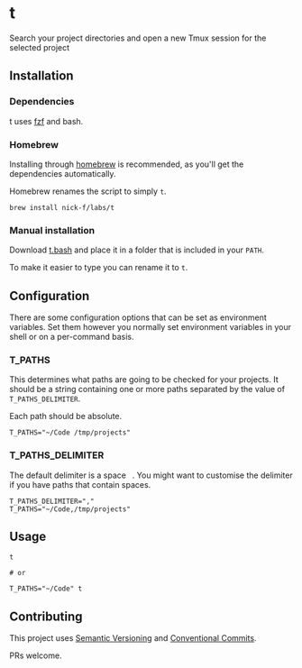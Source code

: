# t

Search your project directories and open a new Tmux session for the selected project

## Installation

### Dependencies

t uses [fzf](https://github.com/junegunn/fzf) and bash.

### Homebrew

Installing through [homebrew](https://brew.sh/) is recommended, as you'll get
the dependencies automatically.

Homebrew renames the script to simply `t`.

```
brew install nick-f/labs/t
```

### Manual installation

Download [t.bash](https://github.com/nick-f/t/blob/main/t.bash) and place it in a folder
that is included in your `PATH`.

To make it easier to type you can rename it to `t`.

## Configuration

There are some configuration options that can be set as environment variables.
Set them however you normally set environment variables in your shell or on a
per-command basis.

### T_PATHS

This determines what paths are going to be checked for your projects. It should
be a string containing one or more paths separated by the value of
`T_PATHS_DELIMITER`.

Each path should be absolute.

```
T_PATHS="~/Code /tmp/projects"
```

### T_PATHS_DELIMITER

The default delimiter is a space ` `. You might want to customise the delimiter
if you have paths that contain spaces.

```
T_PATHS_DELIMITER=","
T_PATHS="~/Code,/tmp/projects"
```

## Usage

```
t

# or

T_PATHS="~/Code" t
```

## Contributing

This project uses [Semantic Versioning] and [Conventional Commits].

[Semantic Versioning]: https://semver.org
[Conventional Commits]: https://www.conventionalcommits.org/en/v1.0.0/

PRs welcome.
